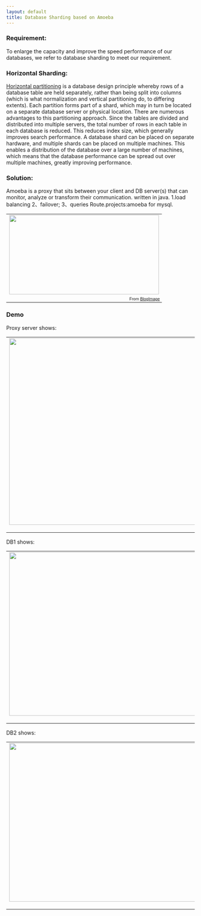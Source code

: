```yaml
---
layout: default
title: Database Sharding based on Amoeba
---
```


### Requirement: ###

To enlarge the capacity and improve the speed performance  of our databases, we refer to database sharding to meet our requirement.

### Horizontal Sharding: ###

[Horizontal partitioning](http://en.wikipedia.org/wiki/Shard_(database_architecture)) is a database design principle whereby rows of a database table are held separately, rather than being split into columns (which is what normalization and vertical partitioning do, to differing extents). Each partition forms part of a shard, which may in turn be located on a separate database server or physical location.
There are numerous advantages to this partitioning approach. Since the tables are divided and distributed into multiple servers, the total number of rows in each table in each database is reduced. This reduces index size, which generally improves search performance. A database shard can be placed on separate hardware, and multiple shards can be placed on multiple machines. This enables a distribution of the database over a large number of machines, which means that the database performance can be spread out over multiple machines, greatly improving performance.

### Solution: ###
Amoeba is a proxy that sits between your client and DB server(s) that can monitor, analyze or transform their communication. written in java. 1.load balancing 2、failover; 3、queries Route.projects:amoeba for mysql.


<table style="width:auto;"><tr><td><a href="https://picasaweb.google.com/lh/photo/U6CDq7q8NJuQsZgcoQjVIdMTjNZETYmyPJy0liipFm0?feat=embedwebsite"><img src="https://lh6.googleusercontent.com/-M-LZVe_3ffI/U1pyd7Tg33I/AAAAAAAAAQ4/UudtNzvT-aQ/s400/topology.jpg" height="212" width="400" /></a></td></tr><tr><td style="font-family:arial,sans-serif; font-size:11px; text-align:right">From <a href="https://picasaweb.google.com/107523979648406931368/BlogImage?authuser=0&feat=embedwebsite">BlogImage</a></td></tr></table>

### Demo ###

Proxy server shows:

<table style="width:auto;"><tr><td><a href="https://picasaweb.google.com/lh/photo/XnISBn1WrF4tB9bW2sL-2dMTjNZETYmyPJy0liipFm0?feat=embedwebsite"><img src="https://lh4.googleusercontent.com/-r2Zd9F6qB1U/U1pydDx5FEI/AAAAAAAAAQw/l5xIEWEum0U/s800/201.jpg" height="499" width="772" /></a></td></tr><tr><td style="font-family:arial,sans-serif; font-size:11px; text-align:right">From <a href="https://picasaweb.google.com/107523979648406931368/BlogImage?authuser=0&feat=embedwebsite">BlogImage</a></td></tr></table>

DB1 shows:

<table style="width:auto;"><tr><td><a href="https://picasaweb.google.com/lh/photo/kXBddzNJPKbcxwc5-tJMFdMTjNZETYmyPJy0liipFm0?feat=embedwebsite"><img src="https://lh5.googleusercontent.com/-G6t-BaT9Ues/U1pydFg2sUI/AAAAAAAAAQ0/eU_kBBY6KFU/s800/105.jpg" height="437" width="776" /></a></td></tr><tr><td style="font-family:arial,sans-serif; font-size:11px; text-align:right">From <a href="https://picasaweb.google.com/107523979648406931368/BlogImage?authuser=0&feat=embedwebsite">BlogImage</a></td></tr></table>

DB2 shows:

<table style="width:auto;"><tr><td><a href="https://picasaweb.google.com/lh/photo/KCyh-BVRidXBuvrQHEwH59MTjNZETYmyPJy0liipFm0?feat=embedwebsite"><img src="https://lh3.googleusercontent.com/-1ik_b2BeNZY/U1pydHloSiI/AAAAAAAAAQo/L59t6flRNTg/s800/106.jpg" height="424" width="780" /></a></td></tr><tr><td style="font-family:arial,sans-serif; font-size:11px; text-align:right">From <a href="https://picasaweb.google.com/107523979648406931368/BlogImage?authuser=0&feat=embedwebsite">BlogImage</a></td></tr></table>

